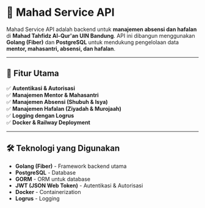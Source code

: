# 🚀 Mahad Service API

Mahad Service API adalah backend untuk **manajemen absensi dan hafalan** di **Mahad Tahfidz Al-Qur'an UIN Bandung**. API ini dibangun menggunakan **Golang (Fiber)** dan **PostgreSQL** untuk mendukung pengelolaan data **mentor, mahasantri, absensi, dan hafalan**.

---

## 📌 Fitur Utama

✅ **Autentikasi & Autorisasi**  
✅ **Manajemen Mentor & Mahasantri**  
✅ **Manajemen Absensi (Shubuh & Isya)**  
✅ **Manajemen Hafalan (Ziyadah & Murojaah)**  
✅ **Logging dengan Logrus**  
✅ **Docker & Railway Deployment**  

---

## 🛠️ Teknologi yang Digunakan

- **Golang (Fiber)** - Framework backend utama
- **PostgreSQL** - Database
- **GORM** - ORM untuk database  
- **JWT (JSON Web Token)** - Autentikasi & Autorisasi
- **Docker** - Containerization
- **Logrus** - Logging  
